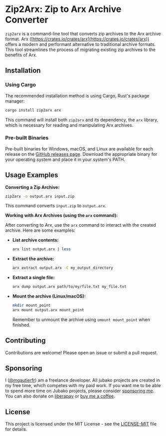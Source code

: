 # Zip2Arx: Zip to Arx Archive Converter

`zip2arx` is a command-line tool that converts zip archives to the Arx archive format.
Arx ([https://crates.io/crates/arx](https://crates.io/crates/arx)) offers a modern and performant alternative to traditional archive formats.
This tool streamlines the process of migrating existing zip archives to the benefits of Arx.

## Installation

### Using Cargo

The recommended installation method is using Cargo, Rust's package manager:

```bash
cargo install zip2arx arx
```

This command will install both `zip2arx` and its dependency, the `arx` library, which is necessary for reading and manipulating Arx archives.


### Pre-built Binaries

Pre-built binaries for Windows, macOS, and Linux are available for each release on the [GitHub releases page](https://github.com/jubako/arx/releases). Download the appropriate binary for your operating system and place it in your system's PATH.

## Usage Examples

**Converting a Zip Archive:**

```bash
zip2arx -o output.arx input.zip
```

This command converts `input.zip` to `output.arx`.

**Working with Arx Archives (using the `arx` command):**

After converting to Arx, use the `arx` command to interact with the created archive.  Here are some examples:

* **List archive contents:**
  ```bash
  arx list output.arx | less
  ```

* **Extract the archive:**
  ```bash
  arx extract output.arx -C my_output_directory
  ```

* **Extract a single file:**
  ```bash
  arx dump output.arx path/to/my/file.txt my_file.txt
  ```

* **Mount the archive (Linux/macOS):**
  ```bash
  mkdir mount_point
  arx mount output.arx mount_point
  ```
  Remember to unmount the archive using `umount mount_point` when finished.

## Contributing

Contributions are welcome! Please open an issue or submit a pull request.

## Sponsoring

I ([@mgautierfr](https://github.com/mgautierfr)) am a freelance developer. All jubako projects are created in my free time, which competes with my paid work.
If you want me to be able to spend more time on Jubako projects, please consider [sponsoring me](https://github.com/sponsors/jubako).
You can also donate on [liberapay](https://liberapay.com/jubako/donate) or [buy me a coffee](https://buymeacoffee.com/jubako).

## License

This project is licensed under the MIT License - see the [LICENSE-MIT](LICENSE-MIT) file for details.
